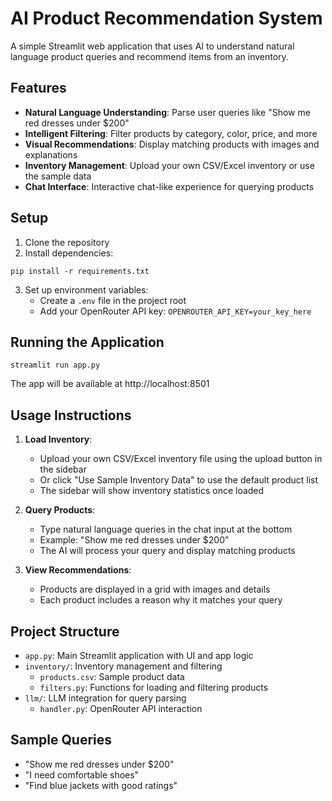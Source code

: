 # AI Product Recommendation System

A simple Streamlit web application that uses AI to understand natural language product queries and recommend items from an inventory.

## Features

- **Natural Language Understanding**: Parse user queries like "Show me red dresses under $200"
- **Intelligent Filtering**: Filter products by category, color, price, and more
- **Visual Recommendations**: Display matching products with images and explanations
- **Inventory Management**: Upload your own CSV/Excel inventory or use the sample data
- **Chat Interface**: Interactive chat-like experience for querying products

## Setup

1. Clone the repository
2. Install dependencies:
```
pip install -r requirements.txt
```
3. Set up environment variables:
   - Create a `.env` file in the project root
   - Add your OpenRouter API key: `OPENROUTER_API_KEY=your_key_here`

## Running the Application

```
streamlit run app.py
```

The app will be available at http://localhost:8501

## Usage Instructions

1. **Load Inventory**: 
   - Upload your own CSV/Excel inventory file using the upload button in the sidebar
   - Or click "Use Sample Inventory Data" to use the default product list
   - The sidebar will show inventory statistics once loaded

2. **Query Products**:
   - Type natural language queries in the chat input at the bottom
   - Example: "Show me red dresses under $200"
   - The AI will process your query and display matching products

3. **View Recommendations**:
   - Products are displayed in a grid with images and details
   - Each product includes a reason why it matches your query

## Project Structure

- `app.py`: Main Streamlit application with UI and app logic
- `inventory/`: Inventory management and filtering
  - `products.csv`: Sample product data
  - `filters.py`: Functions for loading and filtering products
- `llm/`: LLM integration for query parsing
  - `handler.py`: OpenRouter API interaction

## Sample Queries

- "Show me red dresses under $200"
- "I need comfortable shoes"
- "Find blue jackets with good ratings" 